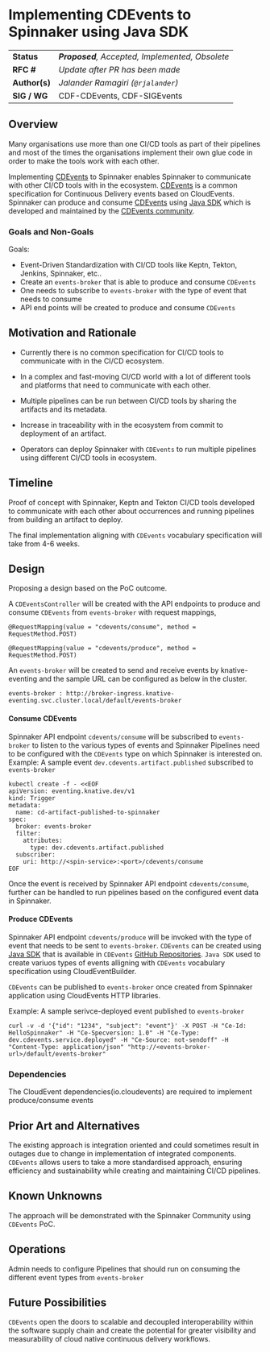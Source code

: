 # Implementing CDEvents to Spinnaker using Java SDK


| | |
|-|-|
| **Status**     | _**Proposed**, Accepted, Implemented, Obsolete_ |
| **RFC #**      | _Update after PR has been made_ |
| **Author(s)**  | _Jalander Ramagiri (`@rjalander`)_|
| **SIG / WG**   | CDF-CDEvents, CDF-SIGEvents |

## Overview

Many organisations use more than one CI/CD tools as part of their pipelines and most of the times the organisations implement their own glue code in order to make the tools work with each other.

Implementing [CDEvents](https://cdevents.dev/) to Spinnaker enables Spinnaker to communicate with other CI/CD tools with in the ecosystem. [CDEvents](https://cdevents.dev/) is a common specification for Continuous Delivery events based on CloudEvents.
Spinnaker can produce and consume [CDEvents](https://cdevents.dev/) using [Java SDK](https://github.com/cdevents/sdk-java) which is developed and maintained by the [CDEvents community](https://cdevents.dev/community/).

### Goals and Non-Goals
Goals:
- Event-Driven Standardization with CI/CD tools like Keptn, Tekton, Jenkins, Spinnaker, etc..
- Create an `events-broker` that is able to produce and consume `CDEvents`
- One needs to subscribe to `events-broker` with the type of event that needs to consume
- API end points will be created to produce and consume `CDEvents`

## Motivation and Rationale

- Currently there is no common specification for CI/CD tools to communicate with in the CI/CD ecosystem. 

- In a complex and fast-moving CI/CD world with a lot of different tools and platforms that need to communicate with each other.

- Multiple pipelines can be run between CI/CD tools by sharing the artifacts and its metadata.

- Increase in traceability with in the ecosystem from commit to deployment of an artifact.

- Operators can deploy Spinnaker with `CDEvents` to run multiple pipelines using different CI/CD tools in ecosystem.

## Timeline
Proof of concept with Spinnaker, Keptn and Tekton CI/CD tools developed to communicate with each other about occurrences and running pipelines from building an artifact to deploy.

The final implementation aligning with `CDEvents` vocabulary specification will take from 4-6 weeks.

## Design
Proposing a design based on the PoC outcome.

A `CDEventsController` will be created with the API endpoints to produce and consume `CDEvents` from `events-broker` with request mappings,

`@RequestMapping(value = "cdevents/consume", method = RequestMethod.POST)`

`@RequestMapping(value = "cdevents/produce", method = RequestMethod.POST)`


An `events-broker` will be created to send and receive events by knative-eventing and the sample URL can be configured as below in the cluster.

`events-broker : http://broker-ingress.knative-eventing.svc.cluster.local/default/events-broker`

#### Consume CDEvents

Spinnaker API endpoint `cdevents/consume` will be subscribed to `events-broker` to listen to the various types of events and Spinnaker Pipelines need to be configured with the `CDEvents` type on which Spinnaker is interested on.
Example: A sample event `dev.cdevents.artifact.published` subscribed to `events-broker`
``` 
kubectl create -f - <<EOF
apiVersion: eventing.knative.dev/v1
kind: Trigger
metadata:
  name: cd-artifact-published-to-spinnaker
spec:
  broker: events-broker
  filter:
    attributes:
      type: dev.cdevents.artifact.published
  subscriber:
    uri: http://<spin-service>:<port>/cdevents/consume
EOF 
```
Once the event is received by Spinnaker API endpoint `cdevents/consume`, further can be handled to run pipelines based on the configured event data in Spinnaker.

#### Produce CDEvents
Spinnaker API endpoint `cdevents/produce` will be invoked with the type of event that needs to be sent to `events-broker`.
`CDEvents` can be created using [Java SDK](https://github.com/cdevents/sdk-java) that is available in `CDEvents` [GitHub Repositories](https://github.com/cdevents).
`Java SDK` used to create variuos types of events alligning with `CDEvents` vocabulary specification using CloudEventBuilder. 

`CDEvents` can be published to `events-broker` once created from Spinnaker application using CloudEvents HTTP libraries.

Example: A sample serivce-deployed event published to `events-broker`
```
curl -v -d '{"id": "1234", "subject": "event"}' -X POST -H "Ce-Id: HelloSpinnaker" -H "Ce-Specversion: 1.0" -H "Ce-Type: dev.cdevents.service.deployed" -H "Ce-Source: not-sendoff" -H "Content-Type: application/json" "http://<events-broker-url>/default/events-broker"
```

### Dependencies

The CloudEvent dependencies(io.cloudevents) are required to implement produce/consume events 


## Prior Art and Alternatives
The existing approach is integration oriented and could sometimes result in outages due to change in implementation of integrated components. `CDEvents` allows users to take a more standardised approach, ensuring efficiency and sustainability while creating and maintaining CI/CD pipelines.

## Known Unknowns

The approach will be demonstrated with the Spinnaker Community using `CDEvents` PoC.

## Operations
Admin needs to configure Pipelines that should run on consuming the different event types from `events-broker`

## Future Possibilities

`CDEvents` open the doors to scalable and decoupled interoperability within the software supply chain and create the potential for greater visibility and measurability of cloud native continuous delivery workflows.
